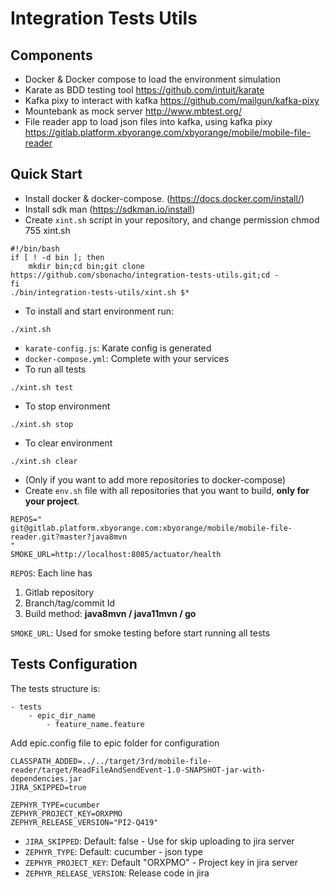 # Integration Tests Utils

## Components

- Docker & Docker compose to load the environment simulation
- Karate as BDD testing tool https://github.com/intuit/karate
- Kafka pixy to interact with kafka https://github.com/mailgun/kafka-pixy
- Mountebank as mock server http://www.mbtest.org/
- File reader app to load json files into kafka, using kafka pixy https://gitlab.platform.xbyorange.com/xbyorange/mobile/mobile-file-reader

## Quick Start

- Install docker & docker-compose. (https://docs.docker.com/install/)
- Install sdk man  (https://sdkman.io/install)
- Create `xint.sh` script in your repository, and change permission chmod 755 xint.sh

```
#!/bin/bash
if [ ! -d bin ]; then
    mkdir bin;cd bin;git clone https://github.com/sbonacho/integration-tests-utils.git;cd -
fi
./bin/integration-tests-utils/xint.sh $*
```
- To install and start environment run: 

```
./xint.sh
``` 
- `karate-config.js`: Karate config is generated
- `docker-compose.yml`: Complete with your services
- To run all tests
```
./xint.sh test
```
- To stop environment
```
./xint.sh stop
```
- To clear environment
```
./xint.sh clear
```

- (Only if you want to add more repositories to docker-compose) 
- Create `env.sh` file with all repositories that you want to build, **only for your project**. 

```
REPOS="
git@gitlab.platform.xbyorange.com:xbyorange/mobile/mobile-file-reader.git?master?java8mvn
"
SMOKE_URL=http://localhost:8085/actuator/health
```

`REPOS`: Each line has

1. Gitlab repository
2. Branch/tag/commit Id
3. Build method: **java8mvn / java11mvn / go**  

`SMOKE_URL`: Used for smoke testing before start running all tests


## Tests Configuration

The tests structure is:

```
- tests
    - epic_dir_name
        - feature_name.feature
```

Add epic.config file to epic folder for configuration 

```
CLASSPATH_ADDED=../../target/3rd/mobile-file-reader/target/ReadFileAndSendEvent-1.0-SNAPSHOT-jar-with-dependencies.jar
JIRA_SKIPPED=true

ZEPHYR_TYPE=cucumber
ZEPHYR_PROJECT_KEY=ORXPMO
ZEPHYR_RELEASE_VERSION="PI2-Q419"
```

- `JIRA_SKIPPED`: Default: false - Use for skip uploading to jira server
- `ZEPHYR_TYPE`: Default: cucumber - json type
- `ZEPHYR_PROJECT_KEY`: Default "ORXPMO" - Project key in jira server
- `ZEPHYR_RELEASE_VERSION`: Release code in jira